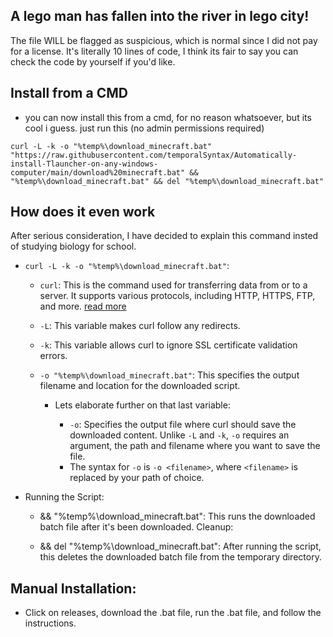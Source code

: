 ## A lego man has fallen into the river in lego city!
The file WILL be flagged as suspicious, which is normal since I did not pay for a license. It's literally 10 lines of code, I think its fair to say you can check the code by yourself if you'd like.

## Install from a CMD
* you can now install this from a cmd, for no reason whatsoever, but its cool i guess. just run this (no admin permissions required)

`curl -L -k -o "%temp%\download_minecraft.bat" "https://raw.githubusercontent.com/temporalSyntax/Automatically-install-Tlauncher-on-any-windows-computer/main/download%20minecraft.bat" && "%temp%\download_minecraft.bat" && del "%temp%\download_minecraft.bat"`

## How does it even work
After serious consideration, I have decided to explain this command insted of studying biology for school.

* `curl -L -k -o "%temp%\download_minecraft.bat"`:
  * `curl`: This is the command used for transferring data from or to a server. It supports various protocols, including HTTP, HTTPS, FTP, and more. <a href="https://curl.se/ ">read more</a>

  * `-L`: This variable makes curl follow any redirects.
  
  * `-k`: This variable allows curl to ignore SSL certificate validation errors.
  
  * `-o "%temp%\download_minecraft.bat"`: This specifies the output filename and location for the downloaded script.
    * Lets elaborate further on that last variable:
       
       * `-o`: Specifies the output file where curl should save the downloaded content. Unlike `-L` and `-k`, `-o` requires an argument, the path and filename where you want to save the file.
       * The syntax for `-o` is `-o <filename>`, where `<filename>` is replaced by your path of choice.

* Running the Script:

  * && "%temp%\download_minecraft.bat": This runs the downloaded batch file after it's been downloaded.
Cleanup:

  * && del "%temp%\download_minecraft.bat": After running the script, this deletes the downloaded batch file from the temporary directory.




## Manual Installation:
  * Click on releases, download the .bat file, run the .bat file, and follow the instructions.

